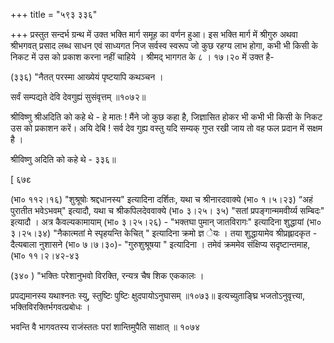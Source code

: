 +++
title = "५९३ ३३६"

+++
प्रस्तुत सन्दर्भ ग्रन्थ में उक्त भक्ति मार्ग समूह का वर्णन हुआ। इस भक्ति मार्ग में श्रीगुरु अथवा श्रीभगवत् प्रसाद लब्ध साधन एवं साध्यगत निज सर्वस्व स्वरूप जो कुछ रहग्य लाभ होगा, कभी भी किसी के निकट में उस को प्रकाश करना नहीं चाहिये । श्रीमद् भागगत के ८ । १७।२० में उक्त है- 

(३३६) "नैतत् परस्मा आख्येयं पृष्टयापि कथञ्चन । 

सर्वं सम्पद्यते देवि देवगुह्यं सुसंवृत्तम् ॥१०७२॥ 

श्रीविष्णु श्रीअदिति को कहे थे - हे मातः ! मैंने जो कुछ कहा है, जिज्ञासित होकर भी कभी भी किसी के निकट उस को प्रकाशन करें। अयि देबि ! सर्व देव गुह्य वस्तु यदि सम्यक् गुप्त रखी जाय तो वह फल प्रदान में सक्षम है । 

श्रीविष्णु अदिति को कहे थे - ३३६॥

[ ६७ε 

(भा० ११२।१६) "शुश्रूषोः श्रद्दधानस्य" इत्यादिना दर्शितः, यथा च श्रीनारदवाक्ये (भा० १।५।२३) “अहं पुरातीत भवेऽभवम्" इत्यादौ, यथा च श्रीकपिलदेववाक्ये (भा० ३।२५। ३५) "सतां प्रपङ्गान्ममवीर्य्य सम्बिदः" इत्यादौ । अत्र कैवल्यकामायाम् (भा० ३।२५।२६) - "भक्तघा पुमान् जातविरागः" इत्यादिना शुद्धायां (भा० ३।२५।३४) "नैकात्मतां मे स्पृहयन्ति केचित् " इत्यादिना क्रमो ज्ञ ेयः । तया शुद्धायामेव श्रीप्रह्लादकृत - दैत्यबाला नुशासने (भा० ७।७।३०)- "गुरुशुश्रूषया " इत्यादिना । तमेवं क्रममेव संक्षिप्य सदृष्टान्तमाह, (भा० ११।२।४२-४३ 

(३४० ) "भक्तिः परेशानुभवो विरक्ति, रन्यत्र चैष शिक एककालः । 


प्रपद्यमानस्य यथाश्नतः स्यु, स्तुष्टिः पुष्टिः क्षुदपायोऽनुघासम् ॥१०७३॥ इत्यच्युताङ्घ्रि भजतोऽनुवृत्त्या, भक्तिविरक्तिर्भगवत्प्रबोधः । 

भवन्ति वै भागवतस्य राजंस्ततः परां शान्तिमुपैति साक्षात् ॥ १०७४ 
